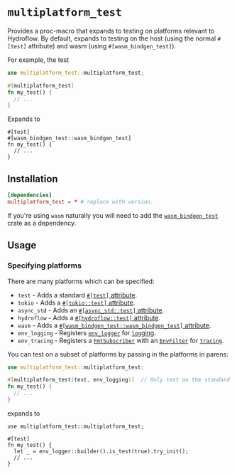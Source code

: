 # `multiplatform_test`

Provides a proc-macro that expands to testing on platforms relevant to
Hydroflow. By default, expands to testing on the host (using the normal
`#[test]` attribute) and wasm (using `#[wasm_bindgen_test]`).

For example, the test

```rust
use multiplatform_test::multiplatform_test;

#[multiplatform_test]
fn my_test() {
  // ...
}
```

Expands to

```rust,no_run
#[test]
#[wasm_bindgen_test::wasm_bindgen_test]
fn my_test() {
  // ...
}
```

## Installation

```toml
[dependencies]
multiplatform_test = * # replace with version.
```

If you're using `wasm` naturally you will need to add the [`wasm_bindgen_test`](https://crates.io/crates/wasm-bindgen-test-macro/)
crate as a dependency.

## Usage

### Specifying platforms

There are many platforms which can be specified:
* `test` - Adds a standard [`#[test]` attribute](https://doc.rust-lang.org/reference/attributes/testing.html#the-test-attribute).
* `tokio` - Adds a [`#[tokio::test]` attribute](https://docs.rs/tokio/latest/tokio/attr.test.html).
* `async_std` - Adds an [`#[async_std::test]` attribute](https://docs.rs/async-std/latest/async_std/attr.test.html).
* `hydroflow` - Adds a [`#[hydroflow::test]` attribute](https://docs.rs/hydroflow/latest/hydroflow/attr.test.html).
* `wasm` - Adds a [`#[wasm_bindgen_test::wasm_bindgen_test]` attribute](https://docs.rs/wasm-bindgen-test/0.3.36/wasm_bindgen_test/attr.wasm_bindgen_test.html).
* `env_logging` - Registers [`env_logger`](https://docs.rs/env_logger/latest/env_logger/) for [`log`ging](https://docs.rs/log/latest/log/).
* `env_tracing` - Registers a [`FmtSubscriber`](https://docs.rs/tracing-subscriber/latest/tracing_subscriber/index.html#reexport.FmtSubscriber) with an [`EnvFilter`](https://docs.rs/tracing-subscriber/latest/tracing_subscriber/filter/struct.EnvFilter.html) for [`tracing`](https://docs.rs/tracing/latest/tracing/).

You can test on a subset of platforms by passing in the platforms in parens:

```rust
use multiplatform_test::multiplatform_test;

#[multiplatform_test(test, env_logging)]  // Only test on the standard `#[test]` platform, but enables logging
fn my_test() {
  // ...
}
```

expands to

```rust,no_run
use multiplatform_test::multiplatform_test;

#[test]
fn my_test() {
  let _ = env_logger::builder().is_test(true).try_init();
  // ...
}
```

